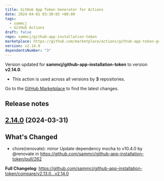 ```yaml
---
title: GitHub App Token Generator for Actions
date: 2024-04-01 03:30:03 +00:00
tags:
  - sammcj
  - GitHub Actions
draft: false
repo: sammcj/github-app-installation-token
marketplace: https://github.com/marketplace/actions/github-app-token-generator-for-actions
version: v2.14.0
dependentsNumber: "3"
---
```



Version updated for **sammcj/github-app-installation-token** to version **v2.14.0**.
- This action is used across all versions by **3** repositories.

Go to the [GitHub Marketplace](https://github.com/marketplace/actions/github-app-token-generator-for-actions) to find the latest changes.

## Release notes

## [2.14.0](https://github.com/sammcj/github-app-installation-token/compare/v2.13.0...v2.14.0) (2024-03-31)

## What's Changed
* chore(renovate): minor Update dependency mocha to v10.4.0 by @renovate in https://github.com/sammcj/github-app-installation-token/pull/262


**Full Changelog**: https://github.com/sammcj/github-app-installation-token/compare/v2.13.0...v2.14.0
